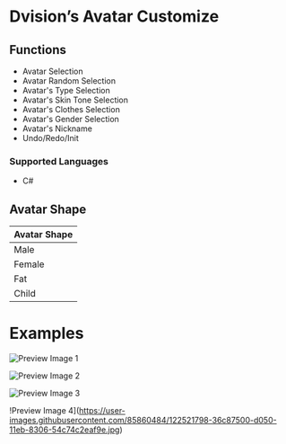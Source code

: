 
# Dvision’s Avatar Customize

## Functions

- Avatar Selection
- Avatar Random Selection
- Avatar's Type Selection
- Avatar's Skin Tone Selection
- Avatar's Clothes Selection
- Avatar's Gender Selection
- Avatar's Nickname
- Undo/Redo/Init

### Supported Languages

- C#


## Avatar Shape

| Avatar Shape       |
|--------------------|
| Male               |
| Female             | 
| Fat                |
| Child              | 
 

# Examples

![Preview Image 1](https://user-images.githubusercontent.com/85860484/122521914-5790ca80-d050-11eb-88d0-7da688499d27.jpg)

![Preview Image 2](https://user-images.githubusercontent.com/85860484/122521978-67101380-d050-11eb-8fa8-de091127ad0d.jpg)

![Preview Image 3](https://user-images.githubusercontent.com/85860484/122522025-755e2f80-d050-11eb-8fcd-742a43ff7f8e.jpg)

!Preview Image 4](https://user-images.githubusercontent.com/85860484/122521798-36c87500-d050-11eb-8306-54c74c2eaf9e.jpg)

 